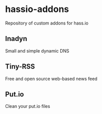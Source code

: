 # hassio-addons
Repository of custom addons for hass.io


## Inadyn
Small and simple dynamic DNS

## Tiny-RSS
Free and open source web-based news feed

## Put.io
Clean your put.io files

